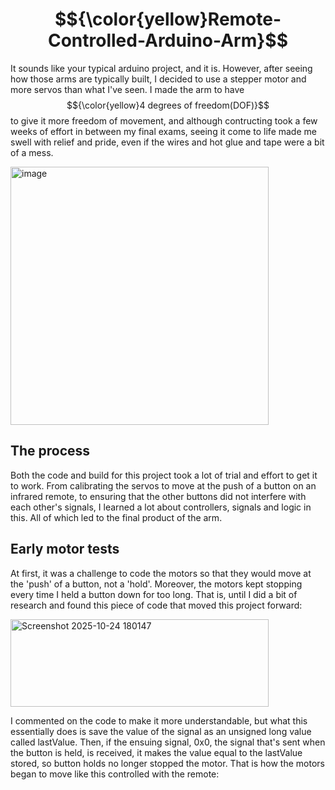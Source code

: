 # $${\color{yellow}Remote-Controlled-Arduino-Arm}$$
It sounds like your typical arduino project, and it is. However, after seeing how those arms are typically built, I decided to use a stepper motor and more servos than what I've seen. 
I made the arm to have $${\color{yellow}4 degrees of freedom(DOF)}$$ to give it more freedom of movement, and although contructing took a few weeks of effort in between my final exams, seeing it come to life made me swell with relief and pride, even if the wires and hot glue and tape were a bit of a mess.

<img width="413" height="413" alt="image" src="https://github.com/user-attachments/assets/955e391d-15c2-4b4b-ab5b-bf5e189fe6c5" />

## The process 
Both the code and build for this project took a lot of trial and effort to get it to work. From calibrating the servos to move at the push of a button on an infrared remote, to ensuring that the other buttons did not interfere with each other's signals, I learned a lot about controllers, signals and logic in this. All of which led to the final product of the arm. 

## Early motor tests
At first, it was a challenge to code the motors so that they would move at the 'push' of a button, not a 'hold'. Moreover, the motors kept stopping every time I held a button down for too long. That is, until I did a bit of research and found this piece of code that moved this project forward: 

<img width="413" height="140" alt="Screenshot 2025-10-24 180147" src="https://github.com/user-attachments/assets/f06f15e8-43b3-4468-a1d3-8509d3dbbd02" />

I commented on the code to make it more understandable, but what this essentially does is save the value of the signal as an unsigned long value called lastValue. Then, if the ensuing signal, 0x0, the signal that's sent when the button is held, is received, it makes the value equal to the lastValue stored, so button holds no longer stopped the motor. That is how the motors began to move like this controlled with the remote: 




